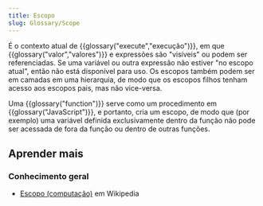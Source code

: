 ```yaml
---
title: Escopo
slug: Glossary/Scope
---
```


É o contexto atual de {{glossary("execute","execução")}}, em que {{glossary("valor","valores")}} e expressões são "visíveis" ou podem ser referenciadas. Se uma variável ou outra expressão não estiver "no escopo atual", então não está disponível para uso. Os escopos também podem ser em camadas em uma hierarquia, de modo que os escopos filhos tenham acesso aos escopos pais, mas não vice-versa.

Uma {{glossary("function")}} serve como um procedimento em {{glossary("JavaScript")}}, e portanto, cria um escopo, de modo que (por exemplo) uma variável definida exclusivamente dentro da função não pode ser acessada de fora da função ou dentro de outras funções.

## Aprender mais

### Conhecimento geral

- [Escopo (computação)](<https://pt.wikipedia.org/wiki/Escopo_(computação)>) em Wikipedia
